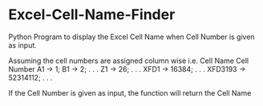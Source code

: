 # Excel-Cell-Name-Finder
Python Program to display the Excel Cell Name when Cell Number is given as input.

Assuming the cell numbers are assigned column wise i.e. 
Cell Name      Cell Number
A1          ->      1;
B1          ->      2;
.
.
.
Z1          ->      26;
.
.
.
XFD1         ->    16384;
.
.
.
XFD3193       ->  52314112;
.
.
.


If the Cell Number is given as input, the function will return the Cell Name
